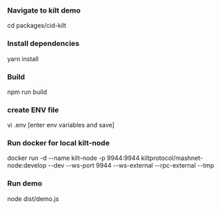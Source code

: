 


### Navigate to kilt demo
cd packages/cid-kilt

### Install dependencies
yarn install

### Build
npm run build

### create ENV file
vi .env
[enter env variables and save]


### Run docker for local kilt-node
docker run -d --name kilt-node -p 9944:9944 kiltprotocol/mashnet-node:develop --dev --ws-port 9944 --ws-external --rpc-external --tmp

### Run demo
node dist/demo.js

